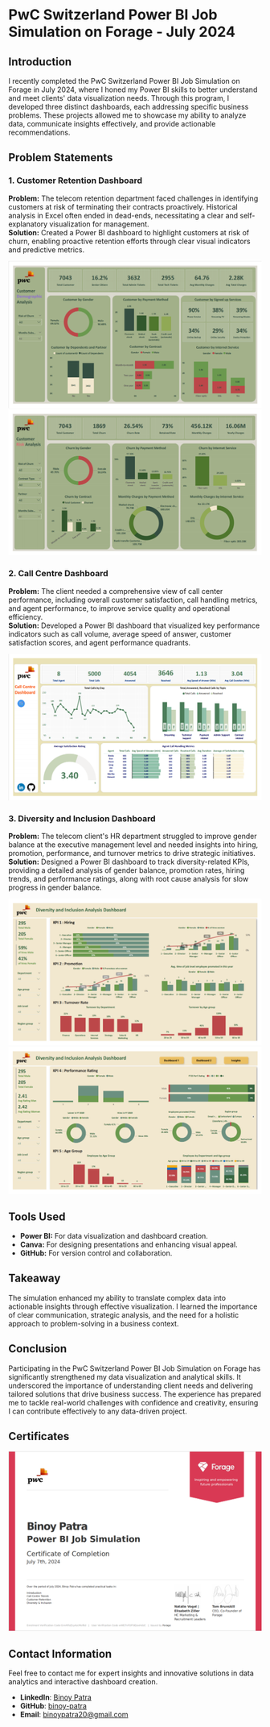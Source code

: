 # PwC Switzerland Power BI Job Simulation on Forage - July 2024

## Introduction
I recently completed the PwC Switzerland Power BI Job Simulation on Forage in July 2024, where I honed my Power BI skills to better understand and meet clients' data visualization needs. Through this program, I developed three distinct dashboards, each addressing specific business problems. These projects allowed me to showcase my ability to analyze data, communicate insights effectively, and provide actionable recommendations.

## Problem Statements

### 1. Customer Retention Dashboard
**Problem:** The telecom retention department faced challenges in identifying customers at risk of terminating their contracts proactively. Historical analysis in Excel often ended in dead-ends, necessitating a clear and self-explanatory visualization for management.  
**Solution:** Created a Power BI dashboard to highlight customers at risk of churn, enabling proactive retention efforts through clear visual indicators and predictive metrics.

![Customer Retention Dashboard](images/customer_retention_dashboard_01.png)
![Customer Retention Dashboard](images/customer_retention_dashboard_02.png)

### 2. Call Centre Dashboard
**Problem:** The client needed a comprehensive view of call center performance, including overall customer satisfaction, call handling metrics, and agent performance, to improve service quality and operational efficiency.  
**Solution:** Developed a Power BI dashboard that visualized key performance indicators such as call volume, average speed of answer, customer satisfaction scores, and agent performance quadrants.

![Call Centre Dashboard](images/call_centre_dashboard.png)

### 3. Diversity and Inclusion Dashboard
**Problem:** The telecom client's HR department struggled to improve gender balance at the executive management level and needed insights into hiring, promotion, performance, and turnover metrics to drive strategic initiatives.  
**Solution:** Designed a Power BI dashboard to track diversity-related KPIs, providing a detailed analysis of gender balance, promotion rates, hiring trends, and performance ratings, along with root cause analysis for slow progress in gender balance.

![Diversity and Inclusion Dashboard](images/diversity_inclusion_dashboard_01.png)
![Diversity and Inclusion Dashboard](images/diversity_inclusion_dashboard_02.png)

## Tools Used
- **Power BI:** For data visualization and dashboard creation.
- **Canva:** For designing presentations and enhancing visual appeal.
- **GitHub:** For version control and collaboration.

## Takeaway
The simulation enhanced my ability to translate complex data into actionable insights through effective visualization. I learned the importance of clear communication, strategic analysis, and the need for a holistic approach to problem-solving in a business context.

## Conclusion
Participating in the PwC Switzerland Power BI Job Simulation on Forage has significantly strengthened my data visualization and analytical skills. It underscored the importance of understanding client needs and delivering tailored solutions that drive business success. The experience has prepared me to tackle real-world challenges with confidence and creativity, ensuring I can contribute effectively to any data-driven project.

## Certificates
![Certificate of Completion](images/certificate.png)

## Contact Information
Feel free to contact me for expert insights and innovative solutions in data analytics and interactive dashboard creation.
- **LinkedIn**: [Binoy Patra](https://www.linkedin.com/in/binoy-patra-b9277b1b2?utm_source=share&utm_campaign=share_via&utm_content=profile&utm_medium=android_app)
- **GitHub**: [binoy-patra](https://github.com/binoy-patra)
- **Email**: binoypatra20@gmail.com
